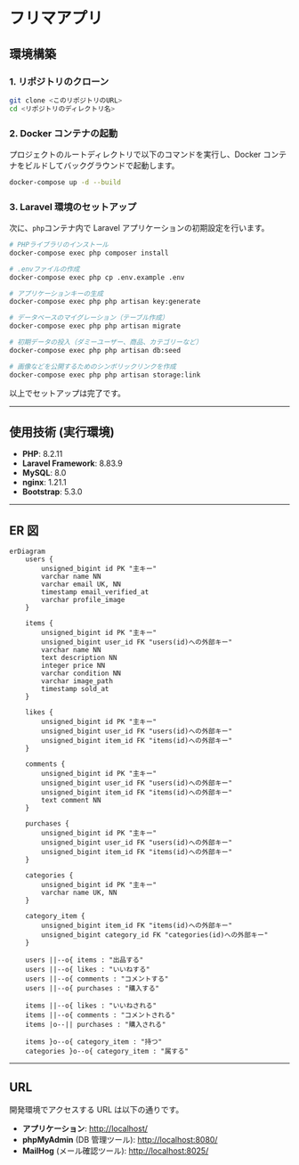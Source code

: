 # フリマアプリ

## 環境構築

### 1. リポジトリのクローン

```bash
git clone <このリポジトリのURL>
cd <リポジトリのディレクトリ名>
```

### 2. Docker コンテナの起動

プロジェクトのルートディレクトリで以下のコマンドを実行し、Docker コンテナをビルドしてバックグラウンドで起動します。

```bash
docker-compose up -d --build
```

### 3. Laravel 環境のセットアップ

次に、`php`コンテナ内で Laravel アプリケーションの初期設定を行います。

```bash
# PHPライブラリのインストール
docker-compose exec php composer install

# .envファイルの作成
docker-compose exec php cp .env.example .env

# アプリケーションキーの生成
docker-compose exec php php artisan key:generate

# データベースのマイグレーション（テーブル作成）
docker-compose exec php php artisan migrate

# 初期データの投入（ダミーユーザー、商品、カテゴリーなど）
docker-compose exec php php artisan db:seed

# 画像などを公開するためのシンボリックリンクを作成
docker-compose exec php php artisan storage:link
```

以上でセットアップは完了です。

---

## 使用技術 (実行環境)

-   **PHP**: 8.2.11
-   **Laravel Framework**: 8.83.9
-   **MySQL**: 8.0
-   **nginx**: 1.21.1
-   **Bootstrap**: 5.3.0

---

## ER 図

```mermaid
erDiagram
    users {
        unsigned_bigint id PK "主キー"
        varchar name NN
        varchar email UK, NN
        timestamp email_verified_at
        varchar profile_image
    }

    items {
        unsigned_bigint id PK "主キー"
        unsigned_bigint user_id FK "users(id)への外部キー"
        varchar name NN
        text description NN
        integer price NN
        varchar condition NN
        varchar image_path
        timestamp sold_at
    }

    likes {
        unsigned_bigint id PK "主キー"
        unsigned_bigint user_id FK "users(id)への外部キー"
        unsigned_bigint item_id FK "items(id)への外部キー"
    }

    comments {
        unsigned_bigint id PK "主キー"
        unsigned_bigint user_id FK "users(id)への外部キー"
        unsigned_bigint item_id FK "items(id)への外部キー"
        text comment NN
    }

    purchases {
        unsigned_bigint id PK "主キー"
        unsigned_bigint user_id FK "users(id)への外部キー"
        unsigned_bigint item_id FK "items(id)への外部キー"
    }

    categories {
        unsigned_bigint id PK "主キー"
        varchar name UK, NN
    }

    category_item {
        unsigned_bigint item_id FK "items(id)への外部キー"
        unsigned_bigint category_id FK "categories(id)への外部キー"
    }

    users ||--o{ items : "出品する"
    users ||--o{ likes : "いいねする"
    users ||--o{ comments : "コメントする"
    users ||--o{ purchases : "購入する"

    items ||--o{ likes : "いいねされる"
    items ||--o{ comments : "コメントされる"
    items |o--|| purchases : "購入される"

    items }o--o{ category_item : "持つ"
    categories }o--o{ category_item : "属する"
```

---

## URL

開発環境でアクセスする URL は以下の通りです。

-   **アプリケーション**: [http://localhost/](http://localhost/)
-   **phpMyAdmin** (DB 管理ツール): [http://localhost:8080/](http://localhost:8080/)
-   **MailHog** (メール確認ツール): [http://localhost:8025/](http://localhost:8025/)
